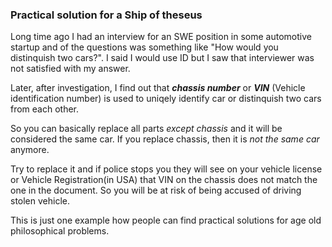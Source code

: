 ### Practical solution for a Ship of theseus 

Long time ago I had an interview for an SWE position in some automotive startup and of the questions was something like "How would you distinquish two cars?". I said I would use ID but I saw that interviewer was not satisfied with my answer.

Later, after investigation, I find out that **_chassis number_** or **_VIN_** (Vehicle identification number) is used to uniqely identify car or distinquish two cars from each other.

So you can basically replace all parts _except_ _chassis_ and it will be considered the same car.
If you replace chassis, then it is _not the same car_ anymore.

Try to replace it and if police stops you they will see on your vehicle license or Vehicle Registration(in USA) that VIN on the chassis does not match the one in the document. So you will be at risk of being accused of driving stolen vehicle.

This is just one example how people can find practical solutions for age old philosophical problems.